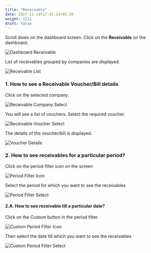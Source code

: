 ```yaml
---
title: "Receivable"
date: 2017-11-14T17:42:14+05:30
weight: 1211
draft: false
---
```


Scroll down on the dashboard screen. Click on the **Receivable** on the dashboard.

![Dashboard Receivable](../../../images/android/dashboard_receivable.png "Dashboard Receivable")

List of receivables grouped by companies are displayed.

![Receivable List](../../../images/android/receivable_list.png "Receivable List")

### 1. How to see a Receivable Voucher/Bill details

Click on the selected company.

![Receivable Company Select](../../../images/android/receivable_company_select.png "Receivable Company Select")

You will see a list of vouchers. Select the required voucher.

![Receivable Voucher Select](../../../images/android/voucher_select.png "Receivable Voucher Select")

The details of the voucher/bill is displayed.

![Voucher Details](../../../images/android/voucher_details.png "Voucher Details")

### 2. How to see receivables for a particular period?

Click on the period filter icon on the screen

![Period Filter Icon](../../../images/android/period_filter_icon.png "Period Filter Icon")

Select the period for which you want to see the receivables

![Period Filter Select](../../../images/android/period_filter_select.png "Period Filter Select")

#### 2.A. How to see receivable till a particular date?

Click on the Custom button in the period filter.

![Custom Period Filter Icon](../../../images/android/custom_period_filter_icon.png "Custom Period Filter Icon")

Then select the date till which you want to see the receivables

![Custom Period Filter Select](../../../images/android/custom_period_select.png "Custom Period Filter Select")